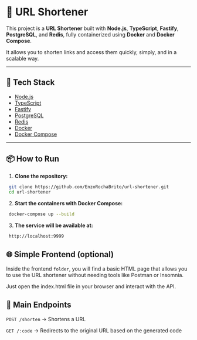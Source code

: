 # 🔗 URL Shortener

This project is a **URL Shortener** built with **Node.js**, **TypeScript**, **Fastify**, **PostgreSQL**, and **Redis**, fully containerized using **Docker** and **Docker Compose**.  

It allows you to shorten links and access them quickly, simply, and in a scalable way.  

---

## 🚀 Tech Stack
- [Node.js](https://nodejs.org/)  
- [TypeScript](https://www.typescriptlang.org/)  
- [Fastify](https://fastify.dev/)  
- [PostgreSQL](https://www.postgresql.org/)  
- [Redis](https://redis.io/)  
- [Docker](https://www.docker.com/)  
- [Docker Compose](https://docs.docker.com/compose/)  

---

## 📦 How to Run

1. **Clone the repository:**
  ```bash
   git clone https://github.com/EnzoRochaBrito/url-shortener.git
   cd url-shortener
  ```
2. **Start the containers with Docker Compose:**
  ```bash
   docker-compose up --build
  ```
3. **The service will be available at:**
  ```bash
   http://localhost:9999
  ```

## 🌐 Simple Frontend (optional)

Inside the frontend ``folder``, you will find a basic HTML page that allows you to use the URL shortener without needing tools like Postman or Insomnia.

Just open the index.html file in your browser and interact with the API.

## 📖 Main Endpoints

``POST /shorten`` → Shortens a URL

``GET /:code`` → Redirects to the original URL based on the generated code